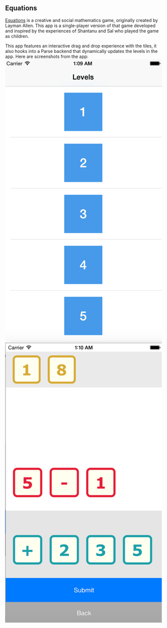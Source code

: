 ## Equations

[Equations](http://academic-games.org/games/equations/index.html) is a creative and social mathematics game, originally created by Layman Allen. This app is a single-player version of that game developed and inspired by the experiences of Shantanu and Sal who played the game as children.

This app features an interactive drag and drop experience with the tiles, it also hooks into a Parse backend that dynamically updates the levels in the app.
Here are screenshots from the app:
![Levels](levels.png)
![Gameplay](game.png)

